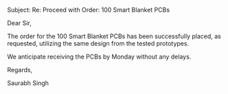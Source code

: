 Subject: Re: Proceed with Order: 100 Smart Blanket PCBs

Dear Sir,

The order for the 100 Smart Blanket PCBs has been successfully placed, as requested, utilizing the same design from the tested prototypes.

We anticipate receiving the PCBs by Monday without any delays.

Regards,

Saurabh Singh